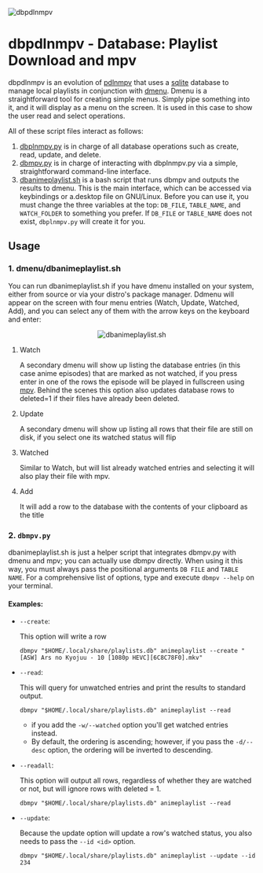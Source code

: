 
![dbpdlnmpv](https://github.com/duartqx/images/blob/main/dbpdlnmpv.png?raw=true "dbpdlnmpv")

# dbpdlnmpv - Database: Playlist Download and mpv

dbpdlnmpv is an evolution of [pdlnmpv](https://github.com/duartqx/pdlnlink/blob/main/pdlnmpv) that uses a [sqlite](https://docs.python.org/3/library/sqlite3.html) database to manage local playlists in conjunction with [dmenu](https://tools.suckless.org/dmenu/). Dmenu is a straightforward tool for creating simple menus. Simply pipe something into it, and it will display as a menu on the screen. It is used in this case to show the user read and select operations.

All of these script files interact as follows:

 1. [dbplnmpv.py](https://github.com/duartqx/dbplnmpv/blob/main/dbplmpv.py) is in charge of all database operations such as create, read, update, and delete.
 2. [dbmpv.py](https://github.com/duartqx/dbplnmpv/blob/main/dbmpv.py) is in charge of interacting with dbplnmpv.py via a simple, straightforward command-line interface.
 3. [dbanimeplaylist.sh](https://github.com/duartqx/dbplnmpv/blob/main/dbanimeplaylist.sh) is a bash script that runs dbmpv and outputs the results to dmenu. This is the main interface, which can be accessed via keybindings or a.desktop file on GNU/Linux. Before you can use it, you must change the three variables at the top: `DB_FILE`, `TABLE_NAME`, and `WATCH_FOLDER` to something you prefer. If `DB_FILE` or `TABLE_NAME` does not exist, `dbplnmpv.py` will create it for you.

 ## Usage

 ### 1. **dmenu**/dbanimeplaylist.sh

You can run dbanimeplaylist.sh if you have dmenu installed on your system, either from source or via your distro's package manager. Ddmenu will appear on the screen with four menu entries (Watch, Update, Watched, Add), and you can select any of them with the arrow keys on the keyboard and enter:

<p align="center">
      <img src="https://github.com/duartqx/images/blob/main/dbanimeplaylistsh.png?raw=true" alt="dbanimeplaylist.sh" />
</p>

 1. Watch

	 A secondary dmenu will show up listing the database entries (in this case anime episodes) that are marked as not watched, if you press enter in one of the rows the episode will be played in fullscreen using [mpv](https://mpv.io/). Behind the scenes this option also updates database rows to deleted=1 if their files have already been deleted.

 2. Update

	 A secondary dmenu will show up listing all rows that their file are still on disk, if you select one its watched status will flip

 3. Watched

	 Similar to Watch, but will list already watched entries and selecting it will also play their file with mpv.
 4. Add

	 It will add a row to the database with the contents of your clipboard as the title

 ### 2. `dbmpv.py`

dbanimeplaylist.sh is just a helper script that integrates dbmpv.py with dmenu and mpv; you can actually use dbmpv directly. When using it this way, you must always pass the positional arguments `DB FILE` and `TABLE NAME`.
For a comprehensive list of options, type and execute `dbmpv --help` on your terminal.

#### Examples:

- `--create`:

     This option will write a row
	 
      dbmpv "$HOME/.local/share/playlists.db" animeplaylist --create "[ASW] Ars no Kyojuu - 10 [1080p HEVC][6C8C78F0].mkv"

 - 	`--read`:

       This will query for unwatched entries and print the results to standard output.
	 
	    dbmpv "$HOME/.local/share/playlists.db" animeplaylist --read

	 - if you add the `-w/--watched` option you'll get watched entries instead.
	 - By default, the ordering is ascending; however, if you pass the `-d/--desc` option, the ordering will be inverted to descending.

 - `--readall`:

      This option will output all rows, regardless of whether they are watched or not, but will ignore rows with deleted = 1.
	 
	   dbmpv "$HOME/.local/share/playlists.db" animeplaylist --read

 - `--update`:

	 Because the update option will update a row's watched status, you also needs to pass the `--id <id>` option.
		 
	   dbmpv "$HOME/.local/share/playlists.db" animeplaylist --update --id 234

